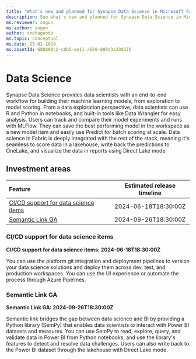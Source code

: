 ```yaml
---
title: "What's new and planned for Synapse Data Science in Microsoft Fabric"
description: See what's new and planned for Synapse Data Science in Microsoft Fabric. Fabric Data Science release plans or roadmap.
ms.reviewer: sngun
ms.author: sngun
author: snehagunda
ms.topic: conceptual
ms.date: 25-01-2024 
ms.assetId: 688800c2-c0b5-ee11-a569-000d3a33817b
---
```

# Data Science

Synapse Data Science provides data scientists with an end-to-end workflow for building their machine learning models, from exploration to model scoring. From a data exploration perspective, data scientists can use R and Python in notebooks, and built-in tools like Data Wrangler for easy analysis. Users can track and compare their model experiments and runs with MLFlow. They can save the best performing model in the workspace as a new model item and easily use Predict for batch scoring at scale. Data science in Fabric is deeply integrated with the rest of the stack, meaning it's seamless to score data in a lakehouse, write back the predictions to OneLake, and visualize the data in reports using Direct Lake mode
## Investment areas

|     **Feature**      | **Estimated release timeline** |  
|:-------------------| :------------------------------:|
|[CI/CD support for data science items](#CI/CD-support)|2024-06-18T18:30:00Z|
|[Semantic Link GA](#Semantic-Link)|2024-09-26T18:30:00Z|


### <a name="CI/CD-support"></a>CI/CD support for data science items
**CI/CD support for data science items:  2024-06-18T18:30:00Z**

You can use the platform git integration and deployment pipelines to version
your data science solutions and deploy them across dev, test, and production
workspaces. You can use the UI experience or automate the process through Azure
Pipelines.



### <a name="Semantic-Link"></a>Semantic Link GA
**Semantic Link GA:  2024-09-26T18:30:00Z**

Semantic link bridges the gap between data science and BI by providing a Python
library (SemPy) that enables data scientists to interact with Power BI datasets
and measures. You can use SemPy to read, explore, query, and validate data in
Power BI from Python notebooks, and use the library's features to detect and
resolve data challenges. Users can also write back to the Power BI dataset
through the lakehouse with Direct Lake mode.


